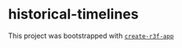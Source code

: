 # historical-timelines

This project was bootstrapped with [`create-r3f-app`](https://github.com/utsuboco/create-r3f-app)